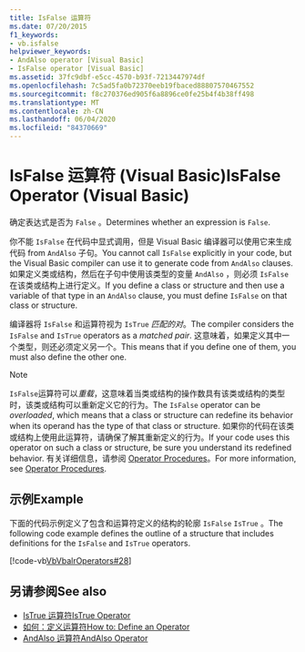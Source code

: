 ```yaml
---
title: IsFalse 运算符
ms.date: 07/20/2015
f1_keywords:
- vb.isfalse
helpviewer_keywords:
- AndAlso operator [Visual Basic]
- IsFalse operator [Visual Basic]
ms.assetid: 37fc9dbf-e5cc-4570-b93f-7213447974df
ms.openlocfilehash: 7c5ad5fa0b72370eeb19fbaced88807570467552
ms.sourcegitcommit: f8c270376ed905f6a8896ce0fe25b4f4b38ff498
ms.translationtype: MT
ms.contentlocale: zh-CN
ms.lasthandoff: 06/04/2020
ms.locfileid: "84370669"
---
```

# <a name="isfalse-operator-visual-basic"></a><span data-ttu-id="ae134-102">IsFalse 运算符 (Visual Basic)</span><span class="sxs-lookup"><span data-stu-id="ae134-102">IsFalse Operator (Visual Basic)</span></span>
<span data-ttu-id="ae134-103">确定表达式是否为 `False` 。</span><span class="sxs-lookup"><span data-stu-id="ae134-103">Determines whether an expression is `False`.</span></span>  
  
 <span data-ttu-id="ae134-104">你不能 `IsFalse` 在代码中显式调用，但是 Visual Basic 编译器可以使用它来生成代码 from `AndAlso` 子句。</span><span class="sxs-lookup"><span data-stu-id="ae134-104">You cannot call `IsFalse` explicitly in your code, but the Visual Basic compiler can use it to generate code from `AndAlso` clauses.</span></span> <span data-ttu-id="ae134-105">如果定义类或结构，然后在子句中使用该类型的变量 `AndAlso` ，则必须 `IsFalse` 在该类或结构上进行定义。</span><span class="sxs-lookup"><span data-stu-id="ae134-105">If you define a class or structure and then use a variable of that type in an `AndAlso` clause, you must define `IsFalse` on that class or structure.</span></span>  
  
 <span data-ttu-id="ae134-106">编译器将 `IsFalse` 和运算符视为 `IsTrue` *匹配的对*。</span><span class="sxs-lookup"><span data-stu-id="ae134-106">The compiler considers the `IsFalse` and `IsTrue` operators as a *matched pair*.</span></span> <span data-ttu-id="ae134-107">这意味着，如果定义其中一个类型，则还必须定义另一个。</span><span class="sxs-lookup"><span data-stu-id="ae134-107">This means that if you define one of them, you must also define the other one.</span></span>  
  
> [!NOTE]
> <span data-ttu-id="ae134-108">`IsFalse`运算符可以*重载*，这意味着当类或结构的操作数具有该类或结构的类型时，该类或结构可以重新定义它的行为。</span><span class="sxs-lookup"><span data-stu-id="ae134-108">The `IsFalse` operator can be *overloaded*, which means that a class or structure can redefine its behavior when its operand has the type of that class or structure.</span></span> <span data-ttu-id="ae134-109">如果你的代码在该类或结构上使用此运算符，请确保了解其重新定义的行为。</span><span class="sxs-lookup"><span data-stu-id="ae134-109">If your code uses this operator on such a class or structure, be sure you understand its redefined behavior.</span></span> <span data-ttu-id="ae134-110">有关详细信息，请参阅 [Operator Procedures](../../programming-guide/language-features/procedures/operator-procedures.md)。</span><span class="sxs-lookup"><span data-stu-id="ae134-110">For more information, see [Operator Procedures](../../programming-guide/language-features/procedures/operator-procedures.md).</span></span>  
  
## <a name="example"></a><span data-ttu-id="ae134-111">示例</span><span class="sxs-lookup"><span data-stu-id="ae134-111">Example</span></span>  
 <span data-ttu-id="ae134-112">下面的代码示例定义了包含和运算符定义的结构的轮廓 `IsFalse` `IsTrue` 。</span><span class="sxs-lookup"><span data-stu-id="ae134-112">The following code example defines the outline of a structure that includes definitions for the `IsFalse` and `IsTrue` operators.</span></span>  
  
 [!code-vb[VbVbalrOperators#28](~/samples/snippets/visualbasic/VS_Snippets_VBCSharp/VbVbalrOperators/VB/Class1.vb#28)]  
  
## <a name="see-also"></a><span data-ttu-id="ae134-113">另请参阅</span><span class="sxs-lookup"><span data-stu-id="ae134-113">See also</span></span>

- [<span data-ttu-id="ae134-114">IsTrue 运算符</span><span class="sxs-lookup"><span data-stu-id="ae134-114">IsTrue Operator</span></span>](istrue-operator.md)
- [<span data-ttu-id="ae134-115">如何：定义运算符</span><span class="sxs-lookup"><span data-stu-id="ae134-115">How to: Define an Operator</span></span>](../../programming-guide/language-features/procedures/how-to-define-an-operator.md)
- [<span data-ttu-id="ae134-116">AndAlso 运算符</span><span class="sxs-lookup"><span data-stu-id="ae134-116">AndAlso Operator</span></span>](andalso-operator.md)

